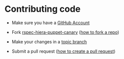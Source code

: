 # Contributing code

- Make sure you have a [GitHub Account](https://github.com/signup/free)

- Fork [rspec-hiera-puppet-canary](https://github.com/jumanjiman/rspec-hiera-puppet-canary) ([how to fork a repo](https://help.github.com/articles/fork-a-repo))

- Make your changes in a [topic branch](https://github.com/dchelimsky/rspec/wiki/Topic-Branches)

- Submit a pull request ([how to create a pull request](https://help.github.com/articles/creating-a-pull-request))
